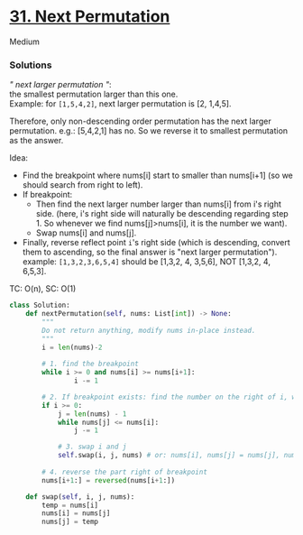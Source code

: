 # [31. Next Permutation](https://leetcode.com/problems/next-permutation/description/?envType=company&envId=facebook&favoriteSlug=facebook-three-months)

Medium

### Solutions

*" next larger permutation "*: \
the smallest permutation larger than this one.\
Example: for `[1,5,4,2]`, next larger permutation is [2, 1,4,5].

Therefore, only non-descending order permutation has the next larger permutation. e.g.: [5,4,2,1] has no. So we reverse it to smallest permutation as the answer.

Idea:
- Find the breakpoint where nums[i] start to smaller than nums[i+1] (so we should search from right to left).
- If breakpoint:
  - Then find the next larger number larger than nums[i] from i's right side. (here, i's right side will naturally be descending regarding step 1. So whenever we find nums[j]>nums[i],
  it is the number we want).
  - Swap nums[i] and nums[j].
- Finally, reverse reflect point `i`'s right side (which is descending, convert them to ascending, so the final answer is "next larger permutation"). \
  example: `[1,3,2,3,6,5,4]` should be [1,3,2,  4, 3,5,6], NOT [1,3,2,  4, 6,5,3].

TC: O(n), SC: O(1)

```python
class Solution:
    def nextPermutation(self, nums: List[int]) -> None:
        """
        Do not return anything, modify nums in-place instead.
        """
        i = len(nums)-2
        
        # 1. find the breakpoint
        while i >= 0 and nums[i] >= nums[i+1]:
                i -= 1

        # 2. If breakpoint exists: find the number on the right of i, which is next larger than nums[i]
        if i >= 0:
            j = len(nums) - 1
            while nums[j] <= nums[i]:
                j -= 1

            # 3. swap i and j
            self.swap(i, j, nums) # or: nums[i], nums[j] = nums[j], nums[i]
    
        # 4. reverse the part right of breakpoint
        nums[i+1:] = reversed(nums[i+1:])

    def swap(self, i, j, nums):
        temp = nums[i]
        nums[i] = nums[j]
        nums[j] = temp
```
